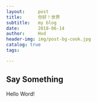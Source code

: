 ```yaml
---
layout:     post
title:      你好！世界
subtitle:   my blog
date:       2018-06-14
author:     Hxd
header-img: img/post-bg-cook.jpg
catalog: true
tags:

---
```


## Say Something
Hello Word!
